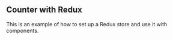 ## Counter with Redux

This is an example of how to set up a Redux store and use it with components.
